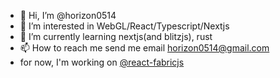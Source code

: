 - 👋 Hi, I’m @horizon0514
- 👀 I’m interested in WebGL/React/Typescript/Nextjs
- 🌱 I’m currently learning nextjs(and blitzjs), rust  
- 📫 How to reach me  send me email horizon0514@gmail.com
- for now, I'm working on [@react-fabricjs](https://github.com/react-fabricjs/react-fabricjs)

<!---
horizon0514/horizon0514 is a ✨ special ✨ repository because its `README.md` (this file) appears on your GitHub profile.
You can click the Preview link to take a look at your changes.
--->
